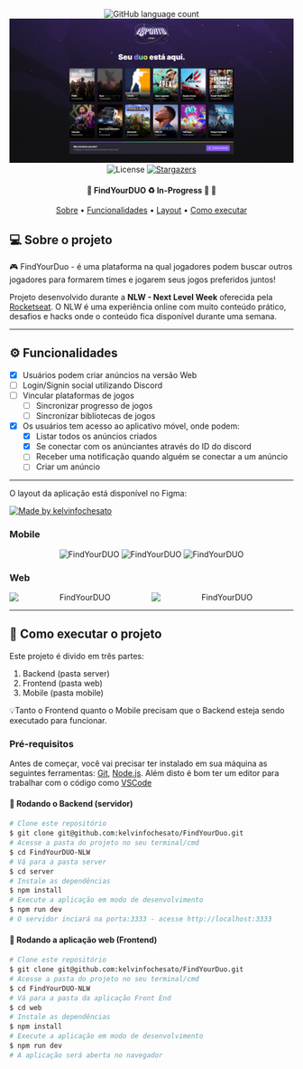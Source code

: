 <p align="center">
  <img alt="GitHub language count" src="https://img.shields.io/github/languages/count/kelvinfochesato/FindYourDuo?color=%2304D361">

  <img src="https://raw.githubusercontent.com/KelvinFochesato/FindYourDuo/main/.github/banner.png">
  

    
   <img alt="License" src="https://img.shields.io/badge/license-MIT-brightgreen">
   <a href="https://github.com/kelvinfochesato/FindYourDuo/stargazers">
    <img alt="Stargazers" src="https://img.shields.io/github/stars/kelvinfochesato/FindYourDuo?style=social">
  </a>
</p>

</p>


<h4 align="center"> 
	🚧 FindYourDUO ♻️ In-Progress 🚀 🚧
</h4>

<p align="center">
 <a href="#-sobre-o-projeto">Sobre</a> •
 <a href="#-funcionalidades">Funcionalidades</a> •
 <a href="#-layout">Layout</a> • 
 <a href="#-como-executar-o-projeto">Como executar</a>
</p>

## 💻 Sobre o projeto

🎮 FindYourDuo - é uma plataforma na qual jogadores podem buscar outros jogadores para formarem times e jogarem seus jogos preferidos juntos! 


Projeto desenvolvido durante a **NLW - Next Level Week** oferecida pela [Rocketseat](https://blog.rocketseat.com.br/primeira-next-level-week/).
O NLW é uma experiência online com muito conteúdo prático, desafios e hacks onde o conteúdo fica disponível durante uma semana.

---

## ⚙️ Funcionalidades

- [x] Usuários podem criar anúncios na versão Web
- [ ] Login/Signin social utilizando Discord
- [ ] Vincular plataformas de jogos
    - [ ] Sincronizar progresso de jogos
    - [ ] Sincronizar bibliotecas de jogos

- [x] Os usuários tem acesso ao aplicativo móvel, onde podem:
  - [x] Listar todos os anúncios criados
  - [x] Se conectar com os anúnciantes através do ID do discord
  - [ ] Receber uma notificação quando alguém se conectar a um anúncio
  - [ ] Criar um anúncio

---

O layout da aplicação está disponível no Figma:

<a href="https://www.figma.com/file/h7M8qi20eL3MQMsTV3WEkl/NLW-eSports-(Community)?node-id=0%3A1">
  <img alt="Made by kelvinfochesato" src="https://img.shields.io/badge/Acessar%20Layout%20-Figma-%2304D361">
</a>


### Mobile

<p align="center"> 
  <img alt="FindYourDUO" title="#FindYourDUO" src="./.github/app-home-screen.jpg" width="200px">

  <img alt="FindYourDUO" title="#FindYourDUO" src="./.github/app-game-ads.jpg" width="200px">

  <img alt="FindYourDUO" title="#FindYourDUO" src="./.github/app-ad-connect.jpg" width="200px">
</p>

### Web

<p align="center" style="display: flex; align-items: flex-start; justify-content: center;">
  <img alt="FindYourDUO" title="#FindYourDUO" src="./.github/home-screen.jpg" width="400px">

  <img alt="FindYourDUO" title="#FindYourDUO" src="./.github/create-ad-screen.png" width="400px">
</p>

---

## 🚀 Como executar o projeto

Este projeto é divido em três partes:
1. Backend (pasta server) 
2. Frontend (pasta web)
3. Mobile (pasta mobile)

💡Tanto o Frontend quanto o Mobile precisam que o Backend esteja sendo executado para funcionar.

### Pré-requisitos

Antes de começar, você vai precisar ter instalado em sua máquina as seguintes ferramentas:
[Git](https://git-scm.com), [Node.js](https://nodejs.org/en/). 
Além disto é bom ter um editor para trabalhar com o código como [VSCode](https://code.visualstudio.com/)

#### 🎲 Rodando o Backend (servidor)

```bash
# Clone este repositório
$ git clone git@github.com:kelvinfochesato/FindYourDuo.git
# Acesse a pasta do projeto no seu terminal/cmd
$ cd FindYourDUO-NLW
# Vá para a pasta server
$ cd server
# Instale as dependências
$ npm install
# Execute a aplicação em modo de desenvolvimento
$ npm run dev
# O servidor inciará na porta:3333 - acesse http://localhost:3333 
```

#### 🧭 Rodando a aplicação web (Frontend)

```bash
# Clone este repositório
$ git clone git@github.com:kelvinfochesato/FindYourDuo.git
# Acesse a pasta do projeto no seu terminal/cmd
$ cd FindYourDUO-NLW
# Vá para a pasta da aplicação Front End
$ cd web
# Instale as dependências
$ npm install
# Execute a aplicação em modo de desenvolvimento
$ npm run dev
# A aplicação será aberta no navegador
```
